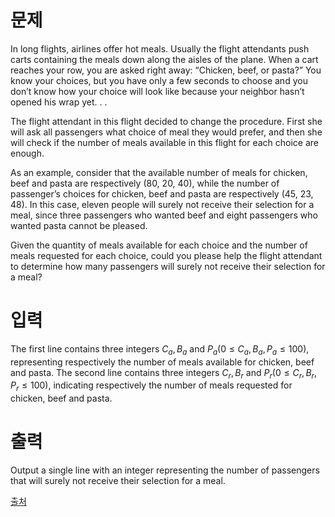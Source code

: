 # 문제

In long flights, airlines offer hot meals. Usually the flight attendants push carts containing the meals down along the aisles of the plane. When a cart reaches your row, you are asked right away: “Chicken, beef, or pasta?” You know your choices, but you have only a few seconds to choose and you don’t know how your choice will look like because your neighbor hasn’t opened his wrap yet. . .

The flight attendant in this flight decided to change the procedure. First she will ask all passengers what choice of meal they would prefer, and then she will check if the number of meals available in this flight for each choice are enough.

As an example, consider that the available number of meals for chicken, beef and pasta are respectively (80, 20, 40), while the number of passenger’s choices for chicken, beef and pasta are respectively (45, 23, 48). In this case, eleven people will surely not receive their selection for a meal, since three passengers who wanted beef and eight passengers who wanted pasta cannot be pleased.

Given the quantity of meals available for each choice and the number of meals requested for each choice, could you please help the flight attendant to determine how many passengers will surely not receive their selection for a meal?

# 입력

The first line contains three integers $C_a, B_a$ and $P_a (0 ≤ C_a, B_a, P_a ≤ 100)$, representing respectively the number of meals available for chicken, beef and pasta. The second line contains three integers $C_r, B_r$ and $P_r (0 ≤ C_r, B_r, P_r ≤ 100)$, indicating respectively the number of meals requested for chicken, beef and pasta.

# 출력

Output a single line with an integer representing the number of passengers that will surely not receive their selection for a meal.

[출처](https://www.acmicpc.net/problem/15059)
